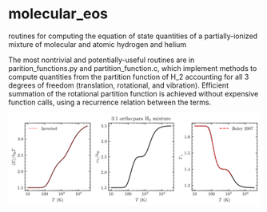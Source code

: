 # molecular_eos
routines for computing the equation of state quantities of a partially-ionized mixture of molecular and atomic hydrogen and helium

The most nontrivial and potentially-useful routines are in parition_functions.py and partition_function.c, which implement methods to compute quantities from the partition function of H_2 accounting for all 3 degrees of freedom (translation, rotational, and vibration). Efficient summation of the rotational partition function is achieved without expensive function calls, using a recurrence relation between the terms.

![](H2_eos.png)

